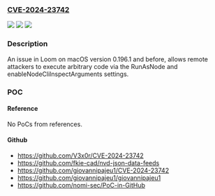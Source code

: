 ### [CVE-2024-23742](https://cve.mitre.org/cgi-bin/cvename.cgi?name=CVE-2024-23742)
![](https://img.shields.io/static/v1?label=Product&message=n%2Fa&color=blue)
![](https://img.shields.io/static/v1?label=Version&message=n%2Fa&color=blue)
![](https://img.shields.io/static/v1?label=Vulnerability&message=n%2Fa&color=brighgreen)

### Description

An issue in Loom on macOS version 0.196.1 and before, allows remote attackers to execute arbitrary code via the RunAsNode and enableNodeClilnspectArguments settings.

### POC

#### Reference
No PoCs from references.

#### Github
- https://github.com/V3x0r/CVE-2024-23742
- https://github.com/fkie-cad/nvd-json-data-feeds
- https://github.com/giovannipajeu1/CVE-2024-23742
- https://github.com/giovannipajeu1/giovannipajeu1
- https://github.com/nomi-sec/PoC-in-GitHub

